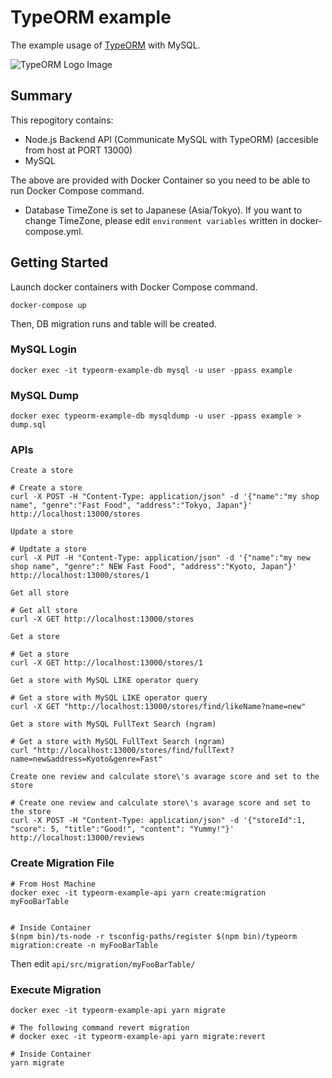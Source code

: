 # TypeORM example

The example usage of [TypeORM](https://typeorm.io/) with MySQL.

![TypeORM Logo Image](https://user-images.githubusercontent.com/3450879/82937367-050ae900-9fcb-11ea-9371-8cd0c4bf77a0.png)


## Summary

This repogitory contains:

* Node.js Backend API (Communicate MySQL with TypeORM) (accesible from host at PORT 13000)
* MySQL

The above are provided with Docker Container so you need to be able to run Docker Compose command.

* Database TimeZone is set to Japanese (Asia/Tokyo). If you want to change TimeZone, please edit `environment variables` written in docker-compose.yml. 


## Getting Started

Launch docker containers with Docker Compose command.

```
docker-compose up
```

Then, DB migration runs and table will be created.


### MySQL Login

```
docker exec -it typeorm-example-db mysql -u user -ppass example
```


### MySQL Dump

```
docker exec typeorm-example-db mysqldump -u user -ppass example > dump.sql
```


### APIs


`Create a store`

```
# Create a store
curl -X POST -H "Content-Type: application/json" -d '{"name":"my shop name", "genre":"Fast Food", "address":"Tokyo, Japan"}' http://localhost:13000/stores
```

`Update a store`

```
# Updtate a store
curl -X PUT -H "Content-Type: application/json" -d '{"name":"my new shop name", "genre":" NEW Fast Food", "address":"Kyoto, Japan"}' http://localhost:13000/stores/1
```

`Get all store`

```
# Get all store
curl -X GET http://localhost:13000/stores 
```

`Get a store`

```
# Get a store
curl -X GET http://localhost:13000/stores/1
```

`Get a store with MySQL LIKE operator query`

```
# Get a store with MySQL LIKE operator query
curl -X GET "http://localhost:13000/stores/find/likeName?name=new"
```

`Get a store with MySQL FullText Search (ngram)`

```
# Get a store with MySQL FullText Search (ngram)
curl "http://localhost:13000/stores/find/fullText?name=new&address=Kyoto&genre=Fast"
```


`Create one review and calculate store\'s avarage score and set to the store`

```
# Create one review and calculate store\'s avarage score and set to the store
curl -X POST -H "Content-Type: application/json" -d '{"storeId":1, "score": 5, "title":"Good!", "content": "Yummy!"}' http://localhost:13000/reviews
```

### Create Migration File


```
# From Host Machine
docker exec -it typeorm-example-api yarn create:migration myFooBarTable


# Inside Container
$(npm bin)/ts-node -r tsconfig-paths/register $(npm bin)/typeorm migration:create -n myFooBarTable
```

Then edit `api/src/migration/myFooBarTable/` 


### Execute Migration

```
docker exec -it typeorm-example-api yarn migrate

# The following command revert migration
# docker exec -it typeorm-example-api yarn migrate:revert

# Inside Container
yarn migrate
```



